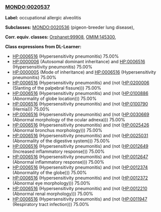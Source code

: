 
### [MONDO:0020537](http://purl.obolibrary.org/obo/MONDO_0020537)
**Label:** occupational allergic alveolitis

**Subclasses:** [MONDO:0020536](http://purl.obolibrary.org/obo/MONDO_0020536) (pigeon-breeder lung disease), 

**Corr. equiv. classes:** [Orphanet:99908](http://www.orpha.net/ORDO/Orphanet_99908), [OMIM:145300](http://purl.obolibrary.org/obo/OMIM_145300), 

**Class expressions from DL-Learner:**

- [HP:0006516](http://purl.obolibrary.org/obo/HP_0006516) (Hypersensitivity pneumonitis) 75.00%
- [HP:0000006](http://purl.obolibrary.org/obo/HP_0000006) (Autosomal dominant inheritance) and [HP:0006516](http://purl.obolibrary.org/obo/HP_0006516) (Hypersensitivity pneumonitis) 75.00%
- [HP:0000005](http://purl.obolibrary.org/obo/HP_0000005) (Mode of inheritance) and [HP:0006516](http://purl.obolibrary.org/obo/HP_0006516) (Hypersensitivity pneumonitis) 75.00%
- [HP:0006516](http://purl.obolibrary.org/obo/HP_0006516) (Hypersensitivity pneumonitis) and (not ([HP:0200006](http://purl.obolibrary.org/obo/HP_0200006) (Slanting of the palpebral fissure))) 75.00%
- [HP:0006516](http://purl.obolibrary.org/obo/HP_0006516) (Hypersensitivity pneumonitis) and (not ([HP:0100886](http://purl.obolibrary.org/obo/HP_0100886) (Abnormality of globe location))) 75.00%
- [HP:0006516](http://purl.obolibrary.org/obo/HP_0006516) (Hypersensitivity pneumonitis) and (not ([HP:0100790](http://purl.obolibrary.org/obo/HP_0100790) (Hernia))) 75.00%
- [HP:0006516](http://purl.obolibrary.org/obo/HP_0006516) (Hypersensitivity pneumonitis) and (not ([HP:0030669](http://purl.obolibrary.org/obo/HP_0030669) (Abnormal morphology of the ocular adnexa))) 75.00%
- [HP:0006516](http://purl.obolibrary.org/obo/HP_0006516) (Hypersensitivity pneumonitis) and (not ([HP:0025426](http://purl.obolibrary.org/obo/HP_0025426) (Abnormal bronchus morphology))) 75.00%
- [HP:0006516](http://purl.obolibrary.org/obo/HP_0006516) (Hypersensitivity pneumonitis) and (not ([HP:0025031](http://purl.obolibrary.org/obo/HP_0025031) (Abnormality of the digestive system))) 75.00%
- [HP:0006516](http://purl.obolibrary.org/obo/HP_0006516) (Hypersensitivity pneumonitis) and (not ([HP:0012649](http://purl.obolibrary.org/obo/HP_0012649) (Increased inflammatory response))) 75.00%
- [HP:0006516](http://purl.obolibrary.org/obo/HP_0006516) (Hypersensitivity pneumonitis) and (not ([HP:0012647](http://purl.obolibrary.org/obo/HP_0012647) (Abnormal inflammatory response))) 75.00%
- [HP:0006516](http://purl.obolibrary.org/obo/HP_0006516) (Hypersensitivity pneumonitis) and (not ([HP:0012374](http://purl.obolibrary.org/obo/HP_0012374) (Abnormality of the globe))) 75.00%
- [HP:0006516](http://purl.obolibrary.org/obo/HP_0006516) (Hypersensitivity pneumonitis) and (not ([HP:0012372](http://purl.obolibrary.org/obo/HP_0012372) (Abnormal eye morphology))) 75.00%
- [HP:0006516](http://purl.obolibrary.org/obo/HP_0006516) (Hypersensitivity pneumonitis) and (not ([HP:0012210](http://purl.obolibrary.org/obo/HP_0012210) (Abnormal renal morphology))) 75.00%
- [HP:0006516](http://purl.obolibrary.org/obo/HP_0006516) (Hypersensitivity pneumonitis) and (not ([HP:0011947](http://purl.obolibrary.org/obo/HP_0011947) (Respiratory tract infection))) 75.00%


